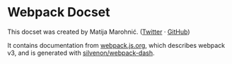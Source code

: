 Webpack Docset
=======================

This docset was created by Matija Marohnić. ([Twitter](https://twitter.com/silvenon) · [GitHub](https://github.com/silvenon))

It contains documentation from [webpack.js.org](https://webpack.js.org/), which describes webpack v3, and is generated with [silvenon/webpack-dash](https://github.com/silvenon/webpack-dash).
